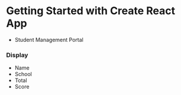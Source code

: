 # Getting Started with Create React App
- Student Management Portal 
### Display
- Name
- School
- Total
- Score